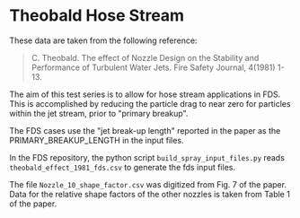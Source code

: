 # Theobald Hose Stream

These data are taken from the following reference:

> C. Theobald. The effect of Nozzle Design on the Stability and Performance of Turbulent Water Jets.  Fire Safety Journal, 4(1981) 1-13.

The aim of this test series is to allow for hose stream applications in FDS.  This is accomplished by reducing the particle drag to near zero for particles within the jet stream, prior to "primary breakup".

The FDS cases use the "jet break-up length" reported in the paper as the PRIMARY_BREAKUP_LENGTH in the input files.

In the FDS repository, the python script `build_spray_input_files.py` reads `theobald_effect_1981_fds.csv` to generate the fds input files.

The file `Nozzle_10_shape_factor.csv` was digitized from Fig. 7 of the paper.  Data for the relative shape factors of the other nozzles is taken from Table 1 of the paper.